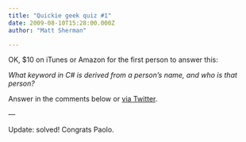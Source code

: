 ```yaml
---
title: "Quickie geek quiz #1"
date: 2009-08-10T15:28:00.000Z
author: "Matt Sherman"

---
```


OK, $10 on iTunes or Amazon for the first person to answer this:

_What keyword in C# is derived from a person’s name, and who is that person?_

Answer in the comments below or [via Twitter](http://twitter.com/?status=@clipperhouse+quiz+answer:+).

—

Update: solved! Congrats Paolo.
